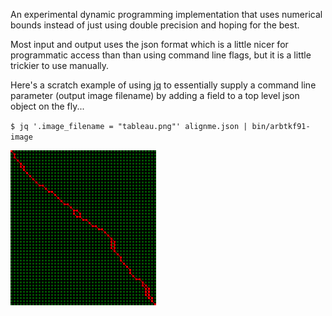 An experimental dynamic programming implementation
that uses numerical bounds instead of just using double precision
and hoping for the best.

Most input and output uses the json format which is a little nicer
for programmatic access than than using command line flags,
but it is a little trickier to use manually.

Here's a scratch example of using [jq](https://stedolan.github.io/jq/)
to essentially supply a command line parameter (output image filename)
by adding a field to a top level json object on the fly...

`$ jq '.image_filename = "tableau.png"' alignme.json | bin/arbtkf91-image`

![tableau](https://github.com/argriffing/arbtkf91/blob/master/tableau.png)

